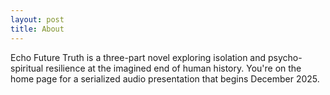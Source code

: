 ```yaml
---
layout: post
title: About
---
```


Echo Future Truth is a three-part novel exploring isolation and psycho-spiritual resilience at the imagined end of human history. You're on the home page for a serialized audio presentation that begins December 2025. 
